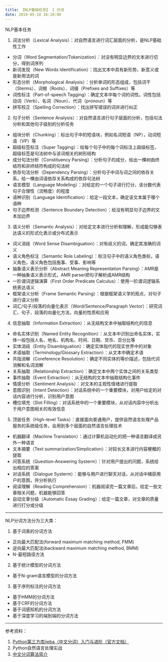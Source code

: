 ```yaml
---
title: 【NLP基础任务】 1 分词
date: 2019-05-10 16:10:00
---
```


NLP基本任务
1. 词法分析（Lexical Analysis）：对自然语言进行词汇层面的分析，是NLP基础性工作
  * 分词（Word Segmentation/Tokenization）：对没有明显边界的文本进行切分，得到词序列
  * 新词发现（New Words Identification）：找出文本中具有新形势、新意义或是新用法的词
  * 形态分析（Morphological Analysis）：分析单词的形态组成，包括词干（Sterms）、词根（Roots）、词缀（Prefixes and Suffixes）等
  * 词性标注（Part-of-speech Tagging）：确定文本中每个词的词性。词性包括动词（Verb）、名词（Noun）、代词（pronoun）等
  * 拼写校正（Spelling Correction）：找出拼写错误的词并进行纠正
2. 句子分析（Sentence Analysis）：对自然语言进行句子层面的分析，包括句法分析和其他句子级别的分析任务
  * 组块分析（Chunking）：标出句子中的短语块，例如名词短语（NP），动词短语（VP）等
  * 超级标签标注（Super Tagging）：给每个句子中的每个词标注上超级标签，超级标签是句法树中与该词相关的树形结构
  * 成分句法分析（Constituency Parsing）：分析句子的成分，给出一棵树由终结符和非终结符构成的句法树
  * 依存句法分析（Dependency Parsing）：分析句子中词与词之间的依存关系，给一棵由词语依存关系构成的依存句法树
  * 语言模型（Language Modeling）：对给定的一个句子进行打分，该分数代表句子合理性（流畅度）的程度
  * 语种识别（Language Identification）：给定一段文本，确定该文本属于哪个语种
  * 句子边界检测（Sentence Boundary Detection）：给没有明显句子边界的文本加边界
3. 语义分析（Semantic Analysis）：对给定文本进行分析和理解，形成能勾够表达语义的形式化表示或分布式表示
  * 词义消歧（Word Sense Disambiguation）：对有歧义的词，确定其准确的词义
  * 语义角色标注（Semantic Role Labeling）：标注句子中的语义角色类标，语义角色，语义角色包括施事、受事、影响等
  * 抽象语义表示分析（Abstract Meaning Representation Parsing）：AMR是一种抽象语义表示形式，AMR parser把句子解析成AMR结构
  * 一阶谓词逻辑演算（First Order Predicate Calculus）：使用一阶谓词逻辑系统表达语义
  * 框架语义分析（Frame Semantic Parsing）：根据框架语义学的观点，对句子进行语义分析
  * 词汇/句子/段落的向量化表示（Word/Sentence/Paragraph Vector）：研究词汇、句子、段落的向量化方法，向量的性质和应用
4. 信息抽取（Information Extraction）：从无结构文本中抽取结构化的信息
  * 命名实体识别（Named Entity Recognition）：从文本中识别出命名实体，实体一般包括人名、地名、机构名、时间、日期、货币、百分比等
  * 实体消歧（Entity Disambiguation）：确定实体指代的现实世界中的对象
  * 术语抽取（Terminology/Giossary Extraction）：从文本中确定术语
  * 共指消解（Coreference Resolution）：确定不同实体的等价描述，包括代词消解和名词消解
  * 关系抽取（Relationship Extraction）：确定文本中两个实体之间的关系类型
  * 事件抽取（Event Extraction）：从无结构的文本中抽取结构化事件
  * 情感分析（Sentiment Analysis）：对文本的主观性情绪进行提取
  * 意图识别（Intent Detection）：对话系统中的一个重要模块，对用户给定的对话内容进行分析，识别用户意图
  * 槽位填充（Slot Filling）：对话系统中的一个重要模块，从对话内容中分析出于用户意图相关的有效信息
5. 顶层任务（High-level Tasks）：直接面向普通用户，提供自然语言处理产品服务的系统级任务，会用到多个层面的自然语言处理技术
  * 机器翻译（Machine Translation）：通过计算机自动化的把一种语言翻译成另外一种语言
  * 文本摘要（Text summarization/Simplication）：对较长文本进行内容梗概的提取
  * 问答系统（Question-Answering Systerm）：针对用户提出的问题，系统给出相应的答案
  * 对话系统（Dialogue Systerm）：能够与用户进行聊天对话，从对话中捕获用户的意图，并分析执行
  * 阅读理解（Reading Comprehension）：机器阅读完一篇文章后，给定一些文章相关问题，机器能够回答
  * 自动文章分级（Automatic Essay Grading）：给定一篇文章，对文章的质量进行打分或分级
---


                  NLP分词方法分为三大类：
1. 基于词表的分词方法
  * 正向最大匹配法(forward maximum matching method, FMM)
  * 逆向最大匹配法(backward maximum matching method, BMM)
  * N-最短路径方法
2. 基于统计模型的分词方法
  * 基于N-gram语言模型的分词方法
3. 基于序列标注的分词方法
  * 基于HMM的分词方法
  * 基于CRF的分词方法
  * 基于词感知机的分词方法
  * 基于深度学习的端到端的分词方法















---
参考资料：
1. [Python第三方库jieba（中文分词）入门与进阶（官方文档）](https://blog.csdn.net/qq_34337272/article/details/79554772)
2. Python自然语言处理实战
3. [中文分词算法简介](https://lujiaying.github.io/posts/2018/01/Chinese-word-segmentation/)
